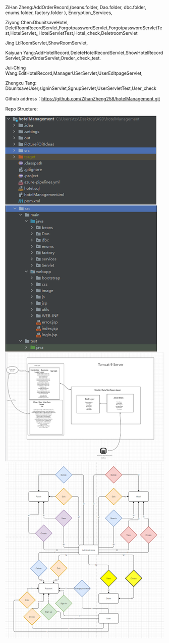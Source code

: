 ZiHan Zheng:AddOrderRecord,(beans.folder, Dao.folder, dbc.folder, enums.folder, factory.folder ), Encryption_Services,

Ziyong Chen:DbunitsaveHotel, DeletRoomRecordServlet,ForgotpasswordServlet,ForgotpasswordServletTest,HotelServlet,,HotelServletTest,Hotel_check,DeletroomServlet

Jing Li:RoomServlet,ShowRoomServlet,

Kaiyuan Yang:AddHotelRecord,DeleteHotelRecordServlet,ShowHotelRecord Servlet,ShowOrderServlet,Oreder_check_test.

Jui-Ching Wang:EditHotelRecord,ManagerUSerServlet,UserEditpageServlet,

Zhengxu Tang: DbunitsaveUser,signinServlet,SgnupServlet,UserServletTest,User_check


Github address：https://github.com/ZihanZheng258/hotelManagement.git

Repo Structure: 

![img.png](img.png)
![img_1.png](img_1.png)
![img_2.png](img_2.png)
![img_3.png](img_3.png)